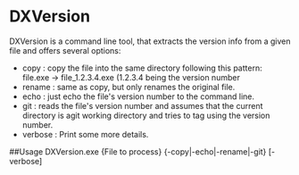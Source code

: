# DXVersion
DXVersion is a command line tool, that extracts the version info from a given file and offers several options:
- copy : copy the file into the same directory following this pattern:
         file.exe -> file_1.2.3.4.exe (1.2.3.4 being the version number
- rename : same as copy, but only renames the original file.
- echo : just echo the file's version number to the command line.
- git : reads the file's version number and assumes that the current directory is agit working directory and tries to tag using the version number.
- verbose : Print some more details.

##Usage
DXVersion.exe {File to process} {-copy|-echo|-rename|-git} [-verbose]
